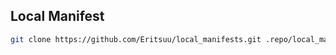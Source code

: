 ## Local Manifest


```sh
git clone https://github.com/Eritsuu/local_manifests.git .repo/local_manifests
```
